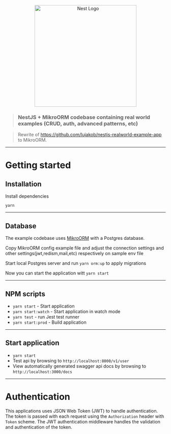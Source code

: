 <p align="center">
  <a href="http://nestjs.com/" target="blank"><img src="https://nestjs.com/img/logo_text.svg" width="320" alt="Nest Logo" /></a>
</p>

> ### NestJS + MikroORM codebase containing real world examples (CRUD, auth, advanced patterns, etc)

> Rewrite of https://github.com/lujakob/nestjs-realworld-example-app to MikroORM.

---

# Getting started

## Installation

Install dependencies

    yarn

---

## Database

The example codebase uses [MikroORM](https://mikro-orm.io/) with a Postgres database.

Copy MikroORM config example file and adjust the connection settings and other settings(jwt,redism,mail,etc) respectively on sample env file

Start local Postgres server and run `yarn orm:up` to apply migrations

Now you can start the application witt `yarn start`

---

## NPM scripts

-   `yarn start` - Start application
-   `yarn start:watch` - Start application in watch mode
-   `yarn test` - run Jest test runner
-   `yarn start:prod` - Build application

---

## Start application

-   `yarn start`
-   Test api by browsing to `http://localhost:8000/v1/user`
-   View automatically generated swagger api docs by browsing to `http://localhost:3000/docs`

---

# Authentication

This applications uses JSON Web Token (JWT) to handle authentication. The token is passed with each request using the `Authorization` header with `Token` scheme. The JWT authentication middleware handles the validation and authentication of the token.

